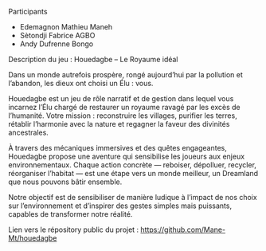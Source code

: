 Participants
 - Edemagnon Mathieu Maneh
 - Sètondji Fabrice AGBO
 - Andy Dufrenne Bongo

Description du jeu : Houedagbe – Le Royaume idéal

Dans un monde autrefois prospère, rongé aujourd’hui par la pollution et l’abandon, les dieux ont choisi un Élu : vous.

Houedagbe est un jeu de rôle narratif et de gestion dans lequel vous incarnez l’Élu chargé de restaurer un royaume ravagé par les excès de l’humanité. Votre mission : reconstruire les villages, purifier les terres, rétablir l’harmonie avec la nature et regagner la faveur des divinités ancestrales.

À travers des mécaniques immersives et des quêtes engageantes, Houedagbe propose une aventure qui sensibilise les joueurs aux enjeux environnementaux. Chaque action concrète — reboiser, dépolluer, recycler, réorganiser l’habitat — est une étape vers un monde meilleur, un Dreamland que nous pouvons bâtir ensemble.

Notre objectif est de sensibiliser de manière ludique à l’impact de nos choix sur l’environnement et d’inspirer des gestes simples mais puissants, capables de transformer notre réalité.

Lien vers le répository public du projet : https://github.com/Mane-Mt/houedagbe
